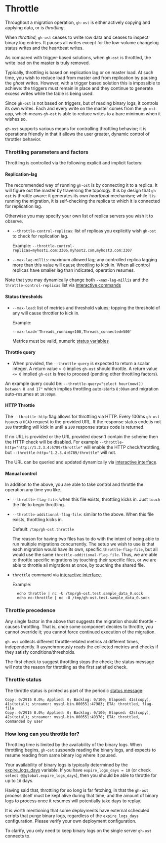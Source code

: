 # Throttle

Throughout a migration operation, `gh-ost` is either actively copying and applying data, or is _throttling_.

When _throttled_, `gh-ost` ceases to write row data and ceases to inspect binary log entries. It pauses all writes except for the low-volume changelog status writes and the heartbeat writes.

As compared with trigger-based solutions, when `gh-ost` is throttled, the write load on the master is truly removed.

Typically, throttling is based on replication lag or on master load. At such time, you wish to reduce load from master and from replication by pausing the _ghost_ writes. However, with a trigger based solution this is impossible to achieve: the triggers must remain in place and they continue to generate excess writes while the table is being used.

Since `gh-ost` is not based on triggers, but of reading binary logs, it controls its own writes. Each and every write on the master comes from the `gh-ost` app, which means `gh-ost` is able to reduce writes to a bare minimum when it wishes so.

`gh-ost` supports various means for controlling throttling behavior; it is operations friendly in that it allows the user greater, dynamic control of throttler behavior.

### Throttling parameters and factors

Throttling is controlled via the following explicit and implicit factors:

#### Replication-lag

The recommended way of running `gh-ost` is by connecting it to a replica. It will figure out the master by traversing the topology. It is by design that `gh-ost` is throttle aware: it generates its own _heartbeat_ mechanism; while it is running the migration, it is self-checking the replica to which it is connected for replication lag.

Otherwise you may specify your own list of replica servers you wish it to observe.

- `--throttle-control-replicas`: list of replicas you explicitly wish `gh-ost` to check for replication lag.

  Example: `--throttle-control-replicas=myhost1.com:3306,myhost2.com,myhost3.com:3307`

- `--max-lag-millis`: maximum allowed lag; any controlled replica lagging more than this value will cause throttling to kick in. When all control replicas have smaller lag than indicated, operation resumes.

Note that you may dynamically change both `--max-lag-millis` and the `throttle-control-replicas` list via [interactive commands](interactive-commands.md)

#### Status thresholds

- `--max-load`: list of metrics and threshold values; topping the threshold of any will cause throttler to kick in.

  Example:

  `--max-load='Threads_running=100,Threads_connected=500'`

  Metrics must be valid, numeric [status variables](https://dev.mysql.com/doc/refman/5.7/en/server-status-variables.html)

#### Throttle query

- When provided, the `--throttle-query` is expected to return a scalar integer. A return value `> 0` implies `gh-ost` should throttle. A return value `<= 0` implied `gh-ost` is free to proceed (pending other throttling factors).

An example query could be: `--throttle-query="select hour(now()) between 8 and 17"` which implies throttling auto-starts `8:00am` and migration auto-resumes at `18:00pm`.

#### HTTP Throttle

The `--throttle-http` flag allows for throttling via HTTP. Every 100ms `gh-ost` issues a `HEAD` request to the provided URL. If the response status code is not `200` throttling will kick in until a `200` response status code is returned.

If no URL is provided or the URL provided doesn't contain the scheme then the HTTP check will be disabled. For example `--throttle-http="http://1.2.3.4:6789/throttle"` will enable the HTTP check/throttling, but `--throttle-http="1.2.3.4:6789/throttle"` will not.

The URL can be queried and updated dynamically via [interactive interface](interactive-commands.md).

#### Manual control

In addition to the above, you are able to take control and throttle the operation any time you like.

- `--throttle-flag-file`: when this file exists, throttling kicks in. Just `touch` the file to begin throttling.

- `--throttle-additional-flag-file`: similar to the above. When this file exists, throttling kicks in.

  Default: `/tmp/gh-ost.throttle`

  The reason for having two files has to do with the intent of being able to run multiple migrations concurrently.
  The setup we wish to use is that each migration would have its own, specific `throttle-flag-file`, but all would use the same `throttle-additional-flag-file`. Thus, we are able to throttle specific migrations by touching their specific files, or we are able to throttle all migrations at once, by touching the shared file.

- `throttle` command via [interactive interface](interactive-commands.md).

  Example:

  ```
    echo throttle | nc -U /tmp/gh-ost.test.sample_data_0.sock
    echo no-throttle | nc -U /tmp/gh-ost.test.sample_data_0.sock
  ```

### Throttle precedence

Any single factor in the above that suggests the migration should throttle - causes throttling. That is, once some component decides to throttle, you cannot override it; you cannot force continued execution of the migration.

`gh-ost` collects different throttle-related metrics at different times, independently. It asynchronously reads the collected metrics and checks if they satisfy conditions/thresholds.

The first check to suggest throttling stops the check; the status message will note the reason for throttling as the first satisfied check.

### Throttle status

The throttle status is printed as part of the periodic [status message](understanding-output.md):

```
Copy: 0/2915 0.0%; Applied: 0; Backlog: 0/100; Elapsed: 41s(copy), 41s(total); streamer: mysql-bin.000551:47983; ETA: throttled, flag-file
Copy: 0/2915 0.0%; Applied: 0; Backlog: 0/100; Elapsed: 42s(copy), 42s(total); streamer: mysql-bin.000551:49370; ETA: throttled, commanded by user
```

### How long can you throttle for?

Throttling time is limited by the availability of the binary logs. When throttling begins, `gh-ost` suspends reading the binary logs, and expects to resume reading from same binary log where it paused.

Your availability of binary logs is typically determined by the [expire_logs_days](https://dev.mysql.com/doc/refman/5.7/en/replication-options-binary-log.html#sysvar_expire_logs_days) variable. If you have `expire_logs_days = 10` (or check `select @@global.expire_logs_days`), then you should be able to throttle for up to `10` days.

Having said that, throttling for so long is far fetching, in that the `gh-ost` process itself must be kept alive during that time; and the amount of binary logs to process once it resumes will potentially take days to replay.

It is worth mentioning that some deployments have external scheduled scripts that purge binary logs, regardless of the `expire_logs_days` configuration. Please verify your own deployment configuration.

To clarify, you only need to keep binary logs on the single server `gh-ost` connects to.
